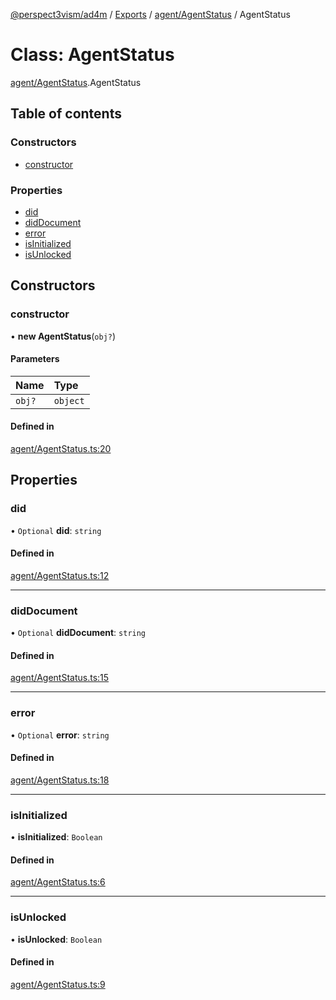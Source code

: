 [@perspect3vism/ad4m](../README.md) / [Exports](../modules.md) / [agent/AgentStatus](../modules/agent_AgentStatus.md) / AgentStatus

# Class: AgentStatus

[agent/AgentStatus](../modules/agent_AgentStatus.md).AgentStatus

## Table of contents

### Constructors

- [constructor](agent_AgentStatus.AgentStatus.md#constructor)

### Properties

- [did](agent_AgentStatus.AgentStatus.md#did)
- [didDocument](agent_AgentStatus.AgentStatus.md#diddocument)
- [error](agent_AgentStatus.AgentStatus.md#error)
- [isInitialized](agent_AgentStatus.AgentStatus.md#isinitialized)
- [isUnlocked](agent_AgentStatus.AgentStatus.md#isunlocked)

## Constructors

### constructor

• **new AgentStatus**(`obj?`)

#### Parameters

| Name | Type |
| :------ | :------ |
| `obj?` | `object` |

#### Defined in

[agent/AgentStatus.ts:20](https://github.com/perspect3vism/ad4m/blob/d9ddd7e2/core/src/agent/AgentStatus.ts#L20)

## Properties

### did

• `Optional` **did**: `string`

#### Defined in

[agent/AgentStatus.ts:12](https://github.com/perspect3vism/ad4m/blob/d9ddd7e2/core/src/agent/AgentStatus.ts#L12)

___

### didDocument

• `Optional` **didDocument**: `string`

#### Defined in

[agent/AgentStatus.ts:15](https://github.com/perspect3vism/ad4m/blob/d9ddd7e2/core/src/agent/AgentStatus.ts#L15)

___

### error

• `Optional` **error**: `string`

#### Defined in

[agent/AgentStatus.ts:18](https://github.com/perspect3vism/ad4m/blob/d9ddd7e2/core/src/agent/AgentStatus.ts#L18)

___

### isInitialized

• **isInitialized**: `Boolean`

#### Defined in

[agent/AgentStatus.ts:6](https://github.com/perspect3vism/ad4m/blob/d9ddd7e2/core/src/agent/AgentStatus.ts#L6)

___

### isUnlocked

• **isUnlocked**: `Boolean`

#### Defined in

[agent/AgentStatus.ts:9](https://github.com/perspect3vism/ad4m/blob/d9ddd7e2/core/src/agent/AgentStatus.ts#L9)

